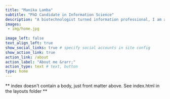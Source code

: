 ```yaml
---
title: "Manika Lamba"
subtitle: "PhD Candidate in Information Science"
description: "A biotechnologist turned information professional, I am a Ph.D. Candidate in Information Science at University of Delhi, India."
images:
 - img/home.jpg
 
image_left: false
text_align_left: true
show_social_links: true # specify social accounts in site config
show_action_link: true
action_link: /about
action_label: "About me &rarr;"
action_type: text # text, button
type: home
---
```


** index doesn't contain a body, just front matter above.
See index.html in the layouts folder **
